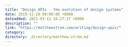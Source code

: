 ```yaml
---
title: "Design APIs - the evolution of design systems"
date: 2019-11-20 00:00:00 +0000
dateadded: 2021-03-11 16:27:27 +0000
description: ""
link: "https://matthewstrom.com/writing/design-apis/"
category:
directory: _directory/matthew-ström.md
---
```

